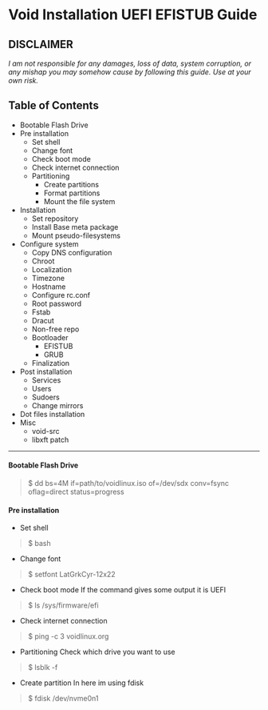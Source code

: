# Void Installation UEFI EFISTUB Guide
**DISCLAIMER**
---
_I am not responsible for any damages, loss of data, system corruption, or any mishap you may somehow cause by following this guide._
_Use at your own risk._

## Table of Contents
- Bootable Flash Drive
- Pre installation
  - Set shell
  - Change font
  - Check boot mode
  - Check internet connection
  - Partitioning
    - Create partitions
    - Format partitions
    - Mount the file system
- Installation
  - Set repository
  - Install Base meta package
  - Mount pseudo-filesystems
- Configure system
  - Copy DNS configuration
  - Chroot
  - Localization
  - Timezone
  - Hostname
  - Configure rc.conf
  - Root password
  - Fstab
  - Dracut
  - Non-free repo
  - Bootloader
    - EFISTUB
    - GRUB
  - Finalization
- Post installation
  - Services
  - Users
  - Sudoers
  - Change mirrors
- Dot files installation
- Misc
  - void-src
  - libxft patch

---

####  Bootable Flash Drive
> $ dd bs=4M if=path/to/voidlinux.iso of=/dev/sdx conv=fsync oflag=direct status=progress
#### Pre installation
- Set shell
> $ bash
- Change font
> $ setfont LatGrkCyr-12x22
- Check boot mode
If the command gives some output it is UEFI
> $ ls /sys/firmware/efi
- Check internet connection
> $ ping -c 3 voidlinux.org
- Partitioning
Check which drive you want to use
> $ lsblk -f
- Create partition
In here im using fdisk
> $ fdisk /dev/nvme0n1
